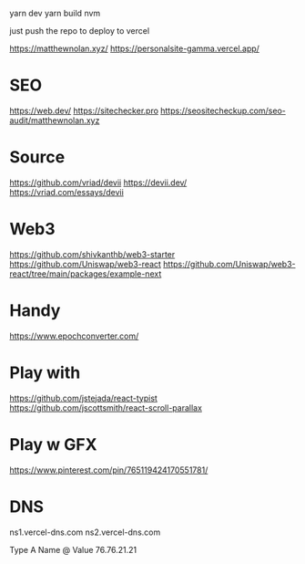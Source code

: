 yarn dev
yarn build
nvm 

just push the repo to deploy to vercel


https://matthewnolan.xyz/
https://personalsite-gamma.vercel.app/


# SEO
https://web.dev/
https://sitechecker.pro
https://seositecheckup.com/seo-audit/matthewnolan.xyz


# Source
https://github.com/vriad/devii
https://devii.dev/
https://vriad.com/essays/devii

# Web3
https://github.com/shivkanthb/web3-starter
https://github.com/Uniswap/web3-react
https://github.com/Uniswap/web3-react/tree/main/packages/example-next

# Handy
https://www.epochconverter.com/


# Play with
https://github.com/jstejada/react-typist
https://github.com/jscottsmith/react-scroll-parallax

# Play w GFX
https://www.pinterest.com/pin/765119424170551781/

# DNS

ns1.vercel-dns.com
ns2.vercel-dns.com

Type
A
Name
@
Value
76.76.21.21
